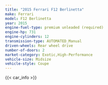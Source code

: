```yaml
---
title: "2015 Ferrari F12 Berlinetta"
make: Ferrari
model: F12 Berlinetta
year: 2015
engine-fuel-type: premium unleaded (required)
engine-hp: 731
engine-cylinders: 12
transmission-type: AUTOMATED_Manual
driven-wheels: Rear wheel drive
number-of-doors: 2
market-category: Exotic,High-Performance
vehicle-size: Midsize
vehicle-style: Coupe
---
```


{{< car_info >}}
